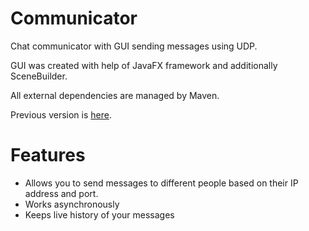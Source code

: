 # Communicator
Chat communicator with GUI sending messages using UDP.

GUI was created with help of JavaFX framework and additionally SceneBuilder.

All external dependencies are managed by Maven.

Previous version is [here](https://github.com/michal-olt/Komunikator).
# Features
  * Allows you to send messages to different people based on their IP address and port.
  * Works asynchronously
  * Keeps live history of your messages
